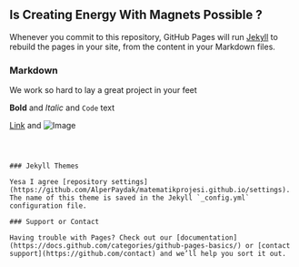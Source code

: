 ##                                                             Is Creating Energy With Magnets Possible ? 



Whenever you commit to this repository, GitHub Pages will run [Jekyll](https://jekyllrb.com/) to rebuild the pages in your site, from the content in your Markdown files.

### Markdown

We work so hard to lay a great project in your feet 



**Bold** and _Italic_ and `Code` text

[Link](url) and ![Image](src)
```



### Jekyll Themes

Yesa I agree [repository settings](https://github.com/AlperPaydak/matematikprojesi.github.io/settings). The name of this theme is saved in the Jekyll `_config.yml` configuration file.

### Support or Contact

Having trouble with Pages? Check out our [documentation](https://docs.github.com/categories/github-pages-basics/) or [contact support](https://github.com/contact) and we’ll help you sort it out.
